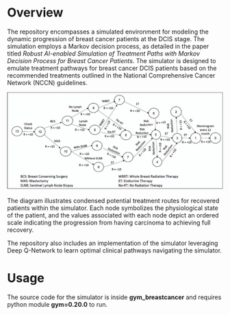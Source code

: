 # Overview

The repository encompasses a simulated environment for modeling the dynamic progression of breast cancer patients at the DCIS stage. The simulation employs a Markov decision process, as detailed in the paper titled *Robust AI-enabled Simulation of Treatment Paths with Markov Decision Process for Breast Cancer Patients*. The simulator is designed to emulate treatment pathways for breast cancer DCIS patients based on the recommended treatments outlined in the National Comprehensive Cancer Network (NCCN) guidelines.

![alt image](treatment_pathway.jpg "Clinical Pathway of Breast Cancer DCIS Patients")

The diagram illustrates condensed potential treatment routes for recovered patients within the simulator. Each node symbolizes the physiological state of the patient, and the values associated with each node depict an ordered scale indicating the progression from having carcinoma to achieving full recovery.

The repository also includes an implementation of the simulator leveraging Deep Q-Network to learn optimal clinical pathways navigating the simulator.

# Usage

The source code for the simulator is inside **gym_breastcancer** and requires python module **gym=0.20.0** to run. 